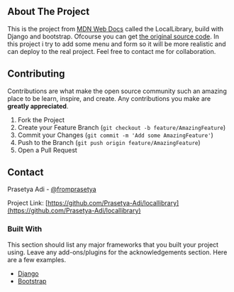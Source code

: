 <!-- ABOUT THE PROJECT -->
## About The Project

This is the project from [MDN Web Docs](https://developer.mozilla.org/en-US/docs/Learn/Server-side/Django) called the LocalLibrary, build with Django and bootstrap.
Ofcourse you can get [the original source code](https://github.com/mdn/django-locallibrary-tutorial).
In this project i try to add some menu and form so it will be more realistic and can deploy to the real project. Feel free to contact me for collaboration.

<!-- CONTRIBUTING -->
## Contributing

Contributions are what make the open source community such an amazing place to be learn, inspire, and create. Any contributions you make are **greatly appreciated**.

1. Fork the Project
2. Create your Feature Branch (`git checkout -b feature/AmazingFeature`)
3. Commit your Changes (`git commit -m 'Add some AmazingFeature'`)
4. Push to the Branch (`git push origin feature/AmazingFeature`)
5. Open a Pull Request

<!-- CONTACT -->
## Contact

Prasetya Adi - [@fromprasetya](https://twitter.com/fromprasetya)

Project Link: [https://github.com/Prasetya-Adi/locallibrary](https://github.com/Prasetya-Adi/locallibrary)

### Built With

This section should list any major frameworks that you built your project using. Leave any add-ons/plugins for the acknowledgements section. Here are a few examples.
* [Django](https://www.djangoproject.com)
* [Bootstrap](https://getbootstrap.com)
